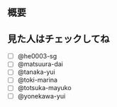 ## 概要

## 見た人はチェックしてね

- [ ] @he0003-sg
- [ ] @matsuura-dai
- [ ] @tanaka-yui
- [ ] @toki-marina
- [ ] @totsuka-mayuko
- [ ] @yonekawa-yui
